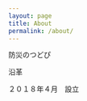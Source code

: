 ```yaml
---
layout: page
title: About
permalink: /about/
---
```


<amp-img width="600" height="300" layout="responsive" src="{{ site.baseurl }}{{ site.cover }}"></amp-img>

防災のつどぴ



沿革

２０１８年４月　設立
